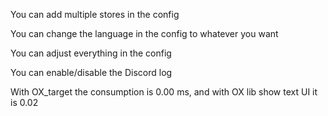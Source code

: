 You can add multiple stores in the config

You can change the language in the config to whatever you want

You can adjust everything in the config

You can enable/disable the Discord log

With OX_target the consumption is 0.00 ms, and with OX lib show text UI it is 0.02
